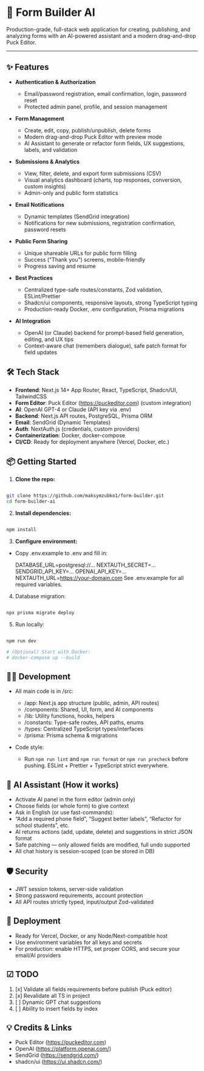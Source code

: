 # 📝 Form Builder AI

Production-grade, full-stack web application for creating, publishing, and analyzing forms with an AI-powered assistant and a modern drag-and-drop Puck Editor.

---

## ✨ Features

- **Authentication & Authorization**
  - Email/password registration, email confirmation, login, password reset 
  - Protected admin panel, profile, and session management

- **Form Management**
  - Create, edit, copy, publish/unpublish, delete forms
  - Modern drag-and-drop Puck Editor with preview mode
  - AI Assistant to generate or refactor form fields, UX suggestions, labels, and validation

- **Submissions & Analytics**
  - View, filter, delete, and export form submissions (CSV)
  - Visual analytics dashboard (charts, top responses, conversion, custom insights)
  - Admin-only and public form statistics

- **Email Notifications**
  - Dynamic templates (SendGrid integration)
  - Notifications for new submissions, registration confirmation, password resets

- **Public Form Sharing**
  - Unique shareable URLs for public form filling
  - Success ("Thank you") screens, mobile-friendly
  - Progress saving and resume

- **Best Practices**
  - Centralized type-safe routes/constants, Zod validation, ESLint/Prettier
  - Shadcn/ui components, responsive layouts, strong TypeScript typing
  - Production-ready Docker, .env configuration, Prisma migrations

- **AI Integration**
  - OpenAI (or Claude) backend for prompt-based field generation, editing, and UX tips
  - Context-aware chat (remembers dialogue), safe patch format for field updates

## 🛠️ Tech Stack

- **Frontend**: Next.js 14+ App Router, React, TypeScript, Shadcn/UI, TailwindCSS
- **Form Editor**: Puck Editor (https://puckeditor.com) (custom integration)
- **AI**: OpenAI GPT-4 or Claude (API key via .env)
- **Backend**: Next.js API routes, PostgreSQL, Prisma ORM
- **Email**: SendGrid (Dynamic Templates)
- **Auth**: NextAuth.js (credentials, custom providers)
- **Containerization**: Docker, docker-compose
- **CI/CD**: Ready for deployment anywhere (Vercel, Docker, etc.)

## 📦 Getting Started

1. **Clone the repo:**
```bash 

git clone https://github.com/maksymzubko1/form-builder.git
cd form-builder-ai
```

2. **Install dependencies:**
```bash 

npm install
```

3. **Configure environment:**
- Copy .env.example to .env and fill in:


    DATABASE_URL=postgresql://...
    NEXTAUTH_SECRET=...
    SENDGRID_API_KEY=...
    OPENAI_API_KEY=...
    NEXTAUTH_URL=https://your-domain.com
    See .env.example for all required variables.


4. Database migration:
```bash

npx prisma migrate deploy
```

5. Run locally:
```bash

npm run dev

# (Optional) Start with Docker:
# docker-compose up --build
```

## 🧑‍💻 Development

- All main code is in /src:
  - /app: Next.js app structure (public, admin, API routes)
  - /components: Shared, UI, form, and AI components
  - /lib: Utility functions, hooks, helpers
  - /constants: Type-safe routes, API paths, enums
  - /types: Centralized TypeScript types/interfaces
  - /prisma: Prisma schema & migrations

- Code style:
  - Run ```npm run lint``` and ```npm run format``` or ```npm run precheck``` before pushing.
  ESLint + Prettier + TypeScript strict everywhere.

## 🤖 AI Assistant (How it works)

- Activate AI panel in the form editor (admin only)
- Choose fields (or whole form) to give context
- Ask in English (or use fast-commands):
- “Add a required phone field”, “Suggest better labels”, “Refactor for school students”, etc.
- AI returns actions (add, update, delete) and suggestions in strict JSON format
- Safe patching — only allowed fields are modified, full undo supported
- All chat history is session-scoped (can be stored in DB)

## 🛡️ Security

- JWT session tokens, server-side validation
- Strong password requirements, account protection
- All API routes strictly typed, input/output Zod-validated

## 🚀 Deployment

- Ready for Vercel, Docker, or any Node/Next-compatible host 
- Use environment variables for all keys and secrets
- For production: enable HTTPS, set proper CORS, and secure your email/AI providers

## ☑ TODO
1. [x] Validate all fields requirements before publish (Puck editor)
2. [x] Revalidate all TS in project
3. [ ] Dynamic GPT chat suggestions
4. [ ] Ability to insert fields by index


## 💡 Credits & Links
- Puck Editor (https://puckeditor.com)
- OpenAI (https://platform.openai.com/)
- SendGrid (https://sendgrid.com/)
- shadcn/ui (https://ui.shadcn.com/)